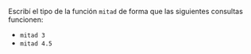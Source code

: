 Escribí el tipo de la función `mitad` de forma que las siguientes consultas funcionen: 

* `mitad 3`
* `mitad 4.5`

